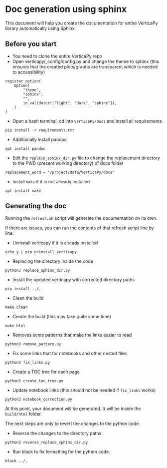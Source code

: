 # Doc generation using sphinx

This document will help you create the documentation for entire VerticaPy library automatically using Sphinx.

## Before you start

- You need to clone the entire VerticaPy repo
- Open verticapy/_config/config.py and change the theme to sphinx (this ensures that the created plots/graphs are transparent which is needed to accessibility)

```
register_option(
    Option(
        "theme",
        "sphinx",
        "",
        in_validator(["light", "dark", "sphinx"]),
    )
)
```
- Open a bash terminal, cd into ``VerticaPy/docs`` and install all requirements

```
pip install -r requirements.txt
```
- Additionally install pandoc

```
apt install pandoc
```

- Edit the ``replace_sphinx_dir.py`` file to change the replacement directory to the PWD (present working directory) of docs folder

```
replacement_word = "/project/data/VerticaPy/docs"
```

- Install `make` if it is not already installed

```
apt install make
```

## Generating the doc

Running the ``refresh.sh`` script will generate the documentation on its own. 

If there are issues, you can run the contents of that refresh script line by line:

- Uninstall verticapy if it is already installed
```
echo y | pip uninstall verticapy
```

- Replacing the directory inside the code
```
python3 replace_sphinx_dir.py
```

- Install the updated verticapy with corrected directory paths
```
pip install ../.
```

- Clean the build
```
make clean
```

- Create the build (this may take quite some time)
```
make html
```

- Removes some patterns that make the links easier to read
```
python3 remove_pattern.py
```

- Fix some links that for notebooks and other nested files
```
python3 fix_links.py
```

- Create a TOC tree for each page
```
python3 create_toc_tree.py
```

- Update notebook links (this should not be needed if ``fix_links`` works)
```
python3 notebook_correction.py 
```

At this point, your document will be generated. It will be inside the ``build/html`` folder. 

The next steps are only to revert the changes to the python code.

- Reverse the changes to the directory paths
```
python3 reverse_replace_sphinx_dir.py
```

- Run black to fix formatting for the python code.
```
black ../.
```
